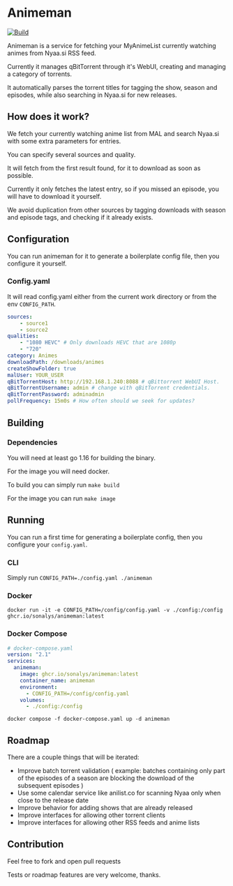 # Animeman

[![Build](https://github.com/sonalys/animeman/actions/workflows/build.yml/badge.svg)](https://github.com/sonalys/animeman/actions/workflows/build.yml)

Animeman is a service for fetching your MyAnimeList currently watching animes from Nyaa.si RSS feed.

Currently it manages qBitTorrent through it's WebUI, creating and managing a category of torrents.

It automatically parses the torrent titles for tagging the show, season and episodes, while also searching in Nyaa.si for new releases.

## How does it work?

We fetch your currently watching anime list from MAL and search Nyaa.si with some extra parameters for entries.

You can specify several sources and quality.

It will fetch from the first result found, for it to download as soon as possible.

Currently it only fetches the latest entry, so if you missed an episode, you will have to download it yourself.

We avoid duplication from other sources by tagging downloads with season and episode tags, and checking if it already exists.

## Configuration

You can run animeman for it to generate a boilerplate config file, then you configure it yourself.

### Config.yaml

It will read config.yaml either from the current work directory or from the env `CONFIG_PATH`.

```yaml
sources:
    - source1
    - source2
qualities:
    - "1080 HEVC" # Only downloads HEVC that are 1080p
    - "720"
category: Animes
downloadPath: /downloads/animes
createShowFolder: true
malUser: YOUR_USER
qBitTorrentHost: http://192.168.1.240:8088 # qBittorrent WebUI Host.
qBitTorrentUsername: admin # change with qBitTorrent credentials.
qBitTorrentPassword: adminadmin
pollFrequency: 15m0s # How often should we seek for updates?
```

## Building

### Dependencies

You will need at least go 1.16 for building the binary.

For the image you will need docker.

To build you can simply run `make build`

For the image you can run `make image`

## Running

You can run a first time for generating a boilerplate config, then you configure your `config.yaml`.

### CLI

Simply run `CONFIG_PATH=./config.yaml ./animeman`

### Docker

```docker run -it -e CONFIG_PATH=/config/config.yaml -v ./config:/config ghcr.io/sonalys/animeman:latest```

### Docker Compose

```yaml
# docker-compose.yaml
version: "2.1"
services:
  animeman:
    image: ghcr.io/sonalys/animeman:latest
    container_name: animeman
    environment:
      - CONFIG_PATH=/config/config.yaml
    volumes:
      - ./config:/config
```

`docker compose -f docker-compose.yaml up -d animeman`

## Roadmap

There are a couple things that will be iterated:

* Improve batch torrent validation ( example: batches containing only part of the episodes of a season are blocking the download of the subsequent episodes )
* Use some calendar service like anilist.co for scanning Nyaa only when close to the release date
* Improve behavior for adding shows that are already released
* Improve interfaces for allowing other torrent clients
* Improve interfaces for allowing other RSS feeds and anime lists

## Contribution

Feel free to fork and open pull requests

Tests or roadmap features are very welcome, thanks.